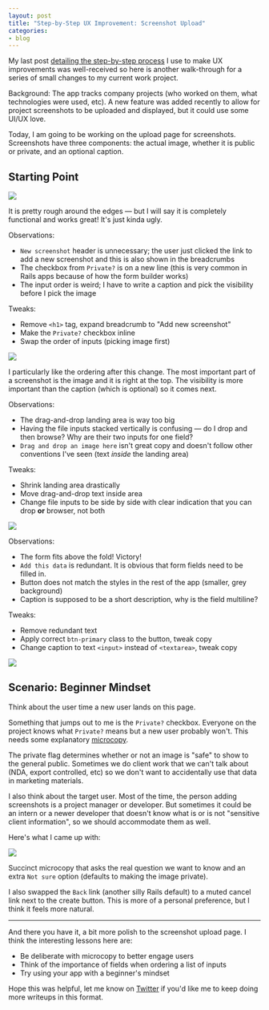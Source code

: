 ```yaml
---
layout: post
title: "Step-by-Step UX Improvement: Screenshot Upload"
categories:
- blog
---
```


My last post [detailing the step-by-step process][lp] I use to 
make UX improvements was well-received so here is another 
walk-through for a series of small changes to my current work project.

[lp]: http://mdswanson.com/blog/2013/07/18/step-by-step-ux-improvement.html

Background: The app tracks company projects (who worked on them,
what technologies were used, etc). A new feature was added
recently to allow for project screenshots to be uploaded and
displayed, but it could use some UI/UX love.

Today, I am going to be working on the upload page for screenshots.
Screenshots have three components: the actual image, whether it is 
public or private, and an optional caption.

## Starting Point

[![]({{site.url}}/static/chops-upload-ux-0-thumb.png)]({{site.url}}/static/chops-upload-ux-0.png) 

It is pretty rough around the edges &mdash; but I will say it is
completely functional and works great! It's just kinda ugly.

Observations:

* `New screenshot` header is unnecessary; the user just
clicked the link to add a new screenshot and this is also shown
in the breadcrumbs
* The checkbox from `Private?` is on a new line (this is very
common in Rails apps because of how the form builder works) 
* The input order is weird; I have to write a caption
and pick the visibility before I pick the image

Tweaks:
* Remove `<h1>` tag, expand breadcrumb to "Add new screenshot"
* Make the `Private?` checkbox inline
* Swap the order of inputs (picking image first)

[![]({{site.url}}/static/chops-upload-ux-1-thumb.png)]({{site.url}}/static/chops-upload-ux-1.png)

I particularly like the ordering after this change. The most 
important part of a screenshot is the image and it is right at the
top. The visibility is more important than the caption (which is
optional) so it comes next.

Observations:

* The drag-and-drop landing area is way too big
* Having the file inputs stacked vertically is confusing &mdash; do
I drop and then browse? Why are their two inputs for one field?
* `Drag and drop an image here` isn't great copy and doesn't follow 
other conventions I've seen (text *inside* the landing area)

Tweaks:
* Shrink landing area drastically
* Move drag-and-drop text inside area
* Change file inputs to be side by side with clear indication that 
you can drop **or** browser, not both

[![]({{site.url}}/static/chops-upload-ux-2-thumb.png)]({{site.url}}/static/chops-upload-ux-2.png)

Observations:

* The form fits above the fold! Victory!
* `Add this data` is redundant. It is obvious that form fields need
to be filled in.
* Button does not match the styles in the rest of the app 
(smaller, grey background)
* Caption is supposed to be a short description, why is the field
multiline?

Tweaks:
* Remove redundant text
* Apply correct `btn-primary` class to the button, tweak copy
* Change caption to text `<input>` instead of `<textarea>`, tweak copy

[![]({{site.url}}/static/chops-upload-ux-3-thumb.png)]({{site.url}}/static/chops-upload-ux-3.png)

## Scenario: Beginner Mindset
Think about the user time a new user lands on this page. 

Something that jumps out to me is the `Private?` checkbox. 
Everyone on the project knows what `Private?` means but a new user
probably won't. This needs some explanatory [microcopy][mc].

[mc]: http://bokardo.com/archives/writing-microcopy/

The private flag determines whether or not an image is "safe" to
show to the general public. Sometimes we do client work that we
can't talk about (NDA, export controlled, etc) so we don't want
to accidentally use that data in marketing materials.

I also think about the target user. Most of the time, the person
adding screenshots is a project manager or developer. But 
sometimes it could be an intern or a newer developer that 
doesn't know what is or is not "sensitive client information", 
so we should accommodate them as well.

Here's what I came up with:

[![]({{site.url}}/static/chops-upload-ux-4-thumb.png)]({{site.url}}/static/chops-upload-ux-4.png)

Succinct microcopy that asks the real question we want to know and
an extra `Not sure` option (defaults to making the image 
private).

I also swapped the `Back` link (another silly Rails default) to a 
muted cancel link next to the create button. This is more of a 
personal preference, but I think it feels more natural.

---

And there you have it, a bit more polish to the screenshot upload
page. I think the interesting lessons here are:

* Be deliberate with microcopy to better engage users
* Think of the importance of fields when ordering a list of inputs
* Try using your app with a beginner's mindset

Hope this was helpful, let me know on [Twitter][tw] if you'd like
me to keep doing more writeups in this format.

[tw]: https://twitter.com/_swanson